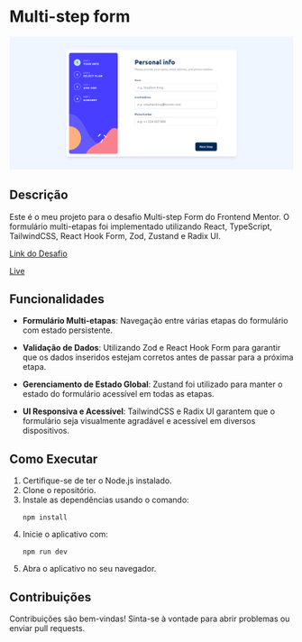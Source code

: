 # Multi-step form

![preview](./preview.png)

## Descrição

Este é o meu projeto para o desafio Multi-step Form do Frontend Mentor. O formulário multi-etapas foi implementado utilizando React, TypeScript, TailwindCSS, React Hook Form, Zod, Zustand e Radix UI.

[Link do Desafio](https://www.frontendmentor.io/challenges/multistep-form-YVAnSdqQBJ)

[Live](https://multi-step-form-xi-ruby.vercel.app)

## Funcionalidades

- **Formulário Multi-etapas**: Navegação entre várias etapas do formulário com estado persistente.

- **Validação de Dados**: Utilizando Zod e React Hook Form para garantir que os dados inseridos estejam corretos antes de passar para a próxima etapa.

- **Gerenciamento de Estado Global**: Zustand foi utilizado para manter o estado do formulário acessível em todas as etapas.

- **UI Responsiva e Acessível**: TailwindCSS e Radix UI garantem que o formulário seja visualmente agradável e acessível em diversos dispositivos.

## Como Executar

1. Certifique-se de ter o Node.js instalado.
2. Clone o repositório.
3. Instale as dependências usando o comando:
   ```
   npm install
   ```
4. Inicie o aplicativo com:
   ```
   npm run dev
   ```
5. Abra o aplicativo no seu navegador.

## Contribuições

Contribuições são bem-vindas! Sinta-se à vontade para abrir problemas ou enviar pull requests.